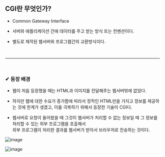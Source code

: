 ## CGI란 무엇인가?
- Common Gateway Interface

- 서버와 애플리케이션 간에 데이터를 주고 받는 방식 또는 컨벤션이다.

- 별도로 제작된 웹서버와 프로그램간의 교환방식이다.
<br>
<hr>
<br>

### ✔ 등장 배경
- 웹이 처음 등장했을 때는 HTML과 이미지를 전달해주는 웹서버밖에 없었다. 

- 하지만 웹에 대한 수요가 증가함에 따라서 정적인 HTML만을 가지고 정보를 제공하는 것에 한계가 생겼고, 이를 극복하기 위해서 등장한 기술이 CGI다. 

- 웹서버로 요청이 들어왔을 때 그것이 웹서버가 처리할 수 없는 정보일 때 그 정보를 처리할 수 있는 외부 프로그램을 호출해서<br>
외부 프로그램이 처리한 결과를 웹서버가 받아서 브라우저로 전송하는 것이다.

![image](https://github.com/yejun95/Today-I-Learned/assets/121341413/01ac1def-dbef-41d1-9d8e-7147726997a7)

![image](https://github.com/yejun95/Today-I-Learned/assets/121341413/77f96f98-27f8-4712-aa48-b2cb4a95d7a1)
